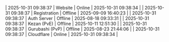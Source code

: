 | 2025-10-31 09:38:37 | Website | Online | 2025-10-31 09:38:34 |
| 2025-10-31 09:38:37 | Registration | Offline | 2025-09-09 16:40:23 |
| 2025-10-31 09:38:37 | Auth Server | Offline | 2025-08-18 09:33:31 |
| 2025-10-31 09:38:37 | Kezan (PvE) | Offline | 2025-10-11 12:51:30 |
| 2025-10-31 09:38:37 | Gurubashi (PvP) | Offline | 2025-08-23 21:44:06 |
| 2025-10-31 09:38:37 | Cloudflare | Online | 2025-10-31 09:38:34 |

